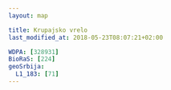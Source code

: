 ```yaml
---
layout: map

title: Krupajsko vrelo
last_modified_at: 2018-05-23T08:07:21+02:00

WDPA: [328931]
BioRaS: [224]
geoSrbija:
  L1_183: [71]
---
```

